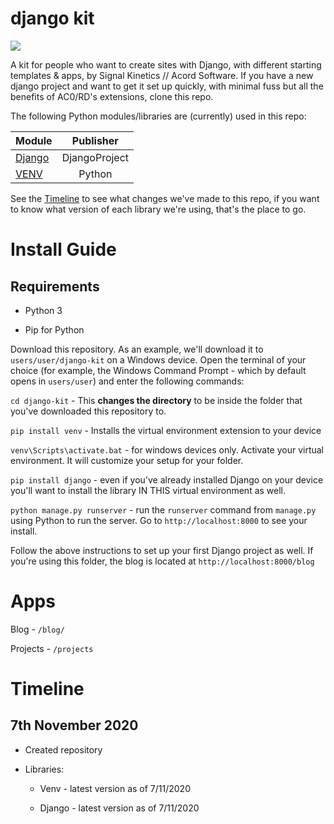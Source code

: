 # django kit

![](https://travis-ci.org/acord-robotics/django-kit.svg?branch=main)

 A kit for people who want to create sites with Django, with different starting templates & apps, by Signal Kinetics // Acord Software. If you have a new django project and want to get it set up quickly, with minimal fuss but all the benefits of AC0/RD's extensions, clone this repo. 

The following Python modules/libraries are (currently) used in this repo:

| Module                                                                                     | Publisher     |
| ------------------------------------------------------------------------------------------ |:-------------:|
| [Django](https://www.djangoproject.com/)                                                   | DjangoProject |
| [VENV](https://packaging.python.org/guides/installing-using-pip-and-virtual-environments/) | Python        |

See the [Timeline](#timeline) to see what changes we've made to this repo, if you want to know what version of each library we're using, that's the place to go.



# Install Guide

## Requirements

* Python 3 

* Pip for Python

Download this repository. As an example, we'll download it to `users/user/django-kit` on a Windows device. Open the terminal of your choice (for example, the Windows Command Prompt - which by default opens in `users/user`) and enter the following commands:

`cd django-kit` - This **changes the directory** to be inside the folder that you've downloaded this repository to.

`pip install venv` - Installs the virtual environment extension to your device

`venv\Scripts\activate.bat` - for windows devices only. Activate your virtual environment. It will customize your setup for your folder.

`pip install django` - even if you've already installed Django on your device you'll want to install the library IN THIS virtual environment as well.

`python manage.py runserver` - run the `runserver` command from `manage.py` using Python to run the server. Go to `http://localhost:8000` to see your install.

Follow the above instructions to set up your first Django project as well. If you're using this folder, the blog is located at `http://localhost:8000/blog`



# Apps

Blog - `/blog/`

Projects - `/projects` 

# Timeline

## 7th November 2020

* Created repository

* Libraries:
  
  * Venv - latest version as of 7/11/2020
  
  * Django - latest version as of 7/11/2020
